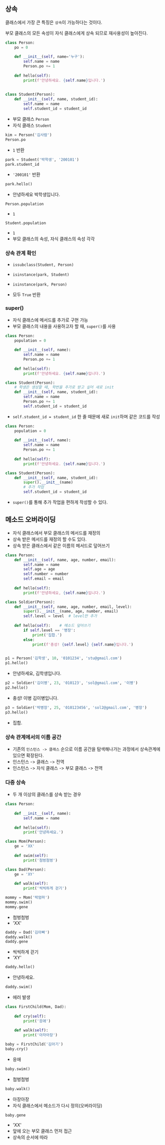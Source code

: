 ## 상속

클래스에서 가장 큰 특징은 `상속`이 가능하다는 것이다.

부모 클래스의 모든 속성이 자식 클래스에게 상속 되므로 재사용성이 높아진다.

```python
class Person:
    po = 0
    
    def __init__(self, name='누구'):
        self.name = name
        Person.po += 1
        
    def hello(self):
        print(f'안녕하세요. {self.name}입니다.')
       
    
class Student(Person):
    def __init__(self, name, student_id):
        self.name = name
        self.student_id = student_id
```

* 부모 클래스 `Person`
* 자식 클래스 `Student`

```python
kim = Person('김사람')
Person.po
```

* `1` 반환

```python
park = Student('박학생', '200101')
park.student_id
```

* `'200101'` 반환

```python
park.hello()
```

* 안녕하세요 박학생입니다.

```python
Person.population
```

* `1`

```python
Student.population
```

* `1`
* 부모 클래스의 속성, 자식 클래스의 속성 각각

### 상속 관계 확인

* `issubclass(Student, Person)`

* `isinstance(park, Student)`

* `isinstance(park, Person)`

* 모두 `True` 반환



### super()

* 자식 클래스에 메서드를 추가로 구현 가능
* 부모 클래스의 내용을 사용하고자 할 때, `super()`를 사용

```python
class Person:
    population = 0
    
    def __init__(self, name):
        self.name = name
        Person.po += 1
        
    def hello(self):
        print(f'안녕하세요. {self.name}입니다.')

class Student(Person):
    # 학생은 생성할 때, 학번을 추가로 받고 싶어 새로 init
    def __init__(self, name, student_id):
        self.name = name
        Person.po += 1
        self.student_id = student_id
```

* `self.student_id = student_id` 한 줄 때문에 새로 `init`하며 같은 코드를 작성

```python
class Person:
    population = 0
    
    def __init__(self, name):
        self.name = name
        Person.po += 1
        
    def hello(self):
        print(f'안녕하세요. {self.name}입니다.')

class Student(Person):
    def __init__(self, name, student_id):
        super().__init__(name)
        # 추가 작업
        self.student_id = student_id
```

* `super()`를 통해 추가 작업을 편하게 작성할 수 있다.



## 메소드 오버라이딩

* 자식 클래스에서 부모 클래스의 메서드를 재정의
* 상속 받은 메서드를 재정의 할 수도 있다.
* 상속 받은 클래스에서 같은 이름의 메서드로 덮어쓰기

```python
class Person:
    def __init__(self, name, age, number, email):
        self.name = name
        self.age = age
        self.number = number
        self.email = email 
        
    def hello(self):
        print(f'안녕하세요, {self.name}입니다.')
```

```python
class Soldier(Person):
    def __init__(self, name, age, number, email, level):
        super().__init__(name, age, number, email)
        self.level = level	# level만 추가
        
    def hello(self):	# 메소드 덮어쓰기
        if self.level == '병장':
            print('집합.')
        else:
            print(f'충성! {self.level} {self.name}입니다.')
           
```

```python
p1 = Person('김학생', 10, '0101234', 'stu@gmail.com')
p1.hello()
```

* 안녕하세요, 김학생입니다.

```python
p2 = Soldier('김이병', 23, '010123', 'sol@gmail.com', '이병')
p2.hello()
```

* 충성! 이병 김이병입니다.

```python
p3 = Soldier('박병장', 25, '010123456', 'sol2@gmail.com', '병장')
p3.hello()
```

* 집합.

  

### 상속 관계에서의 이름 공간

- 기존의 `인스턴스 -> 클래스` 순으로 이름 공간을 탐색해나가는 과정에서 상속관계에 있으면 확장된다.
- 인스턴스 -> 클래스 -> 전역
- 인스턴스 -> 자식 클래스 -> 부모 클래스 -> 전역



### 다중 상속

* 두 개 이상의 클래스를 상속 받는 경우

```python
class Person:
    
    def __init__(self, name):
        self.name = name
        
    def hello(self):
        print('안녕하세요.')
```

```python
class Mom(Person):
    ge = 'XX'
    
    def swim(self):
        print('첨벙첨벙')
```

```python
class Dad(Person):
    ge = 'XY'
    
    def walk(self):
        print('씩씩하게 걷기')
```

```python
mommy = Mom('박엄마')
mommy.swim()
mommy.gene
```

* 첨벙첨벙
* 'XX'

```python
daddy = Dad('김아빠')
daddy.walk()
daddy.gene
```

* 씩씩하게 걷기
* 'XY'

```python
daddy.hello()
```

* 안녕하세요.

```python
daddy.swim()
```

* 에러 발생

```python
class FirstChild(Mom, Dad):
    
    def cry(self):
        print('응애')
        
    def walk(self):
        print('아자아장')
```

```python
baby = FirstChild('김아기')
baby.cry()
```

* 응애

```python
baby.swim()
```

* 첨벙첨벙

```python
baby.walk()
```

* 아장아장
* 자식 클래스에서 메소드가 다시 정의(오버라이딩)

```python
baby.gene
```

* 'XX'
* 앞에 오는 부모 클래스 먼저 접근
* 상속의 순서에 따라